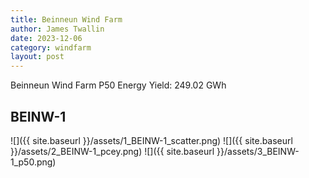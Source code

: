 ```yaml
---
title: Beinneun Wind Farm
author: James Twallin
date: 2023-12-06
category: windfarm
layout: post
---
```

Beinneun Wind Farm P50 Energy Yield: 249.02 GWh

BEINW-1
-------------
![]({{ site.baseurl }}/assets/1_BEINW-1_scatter.png)
![]({{ site.baseurl }}/assets/2_BEINW-1_pcey.png)
![]({{ site.baseurl }}/assets/3_BEINW-1_p50.png)

